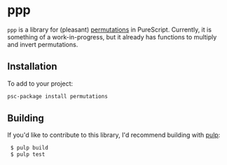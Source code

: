 # ppp

`ppp` is a library for (pleasant)
[permutations](http://mathworld.wolfram.com/PermutationGroup.html) in
PureScript. Currently, it is something of a work-in-progress, but it already has
functions to multiply and invert permutations.

## Installation

To add to your project:

```bash
psc-package install permutations
```

## Building

If you'd like to contribute to this library, I'd recommend building with
[pulp](https://github.com/purescript-contrib/pulp):

```bash
 $ pulp build
 $ pulp test
```
